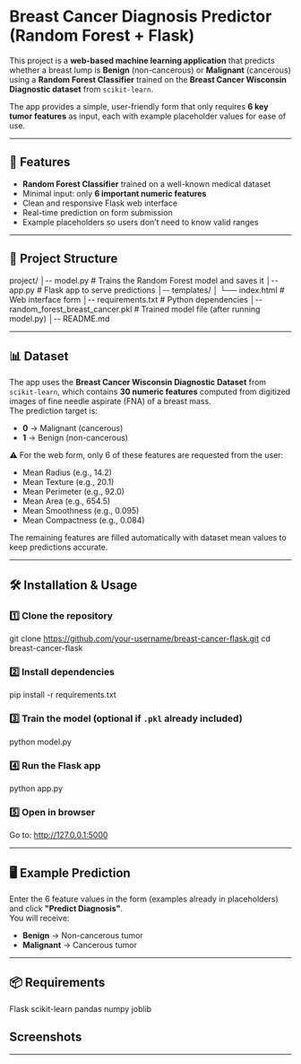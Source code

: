 # Breast Cancer Diagnosis Predictor (Random Forest + Flask)

This project is a **web-based machine learning application** that predicts whether a breast lump is **Benign** (non-cancerous) or **Malignant** (cancerous) using a **Random Forest Classifier** trained on the **Breast Cancer Wisconsin Diagnostic dataset** from `scikit-learn`.

The app provides a simple, user-friendly form that only requires **6 key tumor features** as input, each with example placeholder values for ease of use.

---

## 🚀 Features
- **Random Forest Classifier** trained on a well-known medical dataset
- Minimal input: only **6 important numeric features**
- Clean and responsive Flask web interface
- Real-time prediction on form submission
- Example placeholders so users don’t need to know valid ranges

---

## 📂 Project Structure

project/
│-- model.py # Trains the Random Forest model and saves it
│-- app.py # Flask app to serve predictions
│-- templates/
│ └── index.html # Web interface form
│-- requirements.txt # Python dependencies
│-- random_forest_breast_cancer.pkl # Trained model file (after running model.py)
│-- README.md


---

## 📊 Dataset

The app uses the **Breast Cancer Wisconsin Diagnostic Dataset** from `scikit-learn`, which contains **30 numeric features** computed from digitized images of fine needle aspirate (FNA) of a breast mass.  
The prediction target is:
- **0** → Malignant (cancerous)
- **1** → Benign (non-cancerous)

⚠️ For the web form, only 6 of these features are requested from the user:
- Mean Radius (e.g., 14.2)
- Mean Texture (e.g., 20.1)
- Mean Perimeter (e.g., 92.0)
- Mean Area (e.g., 654.5)
- Mean Smoothness (e.g., 0.095)
- Mean Compactness (e.g., 0.084)

The remaining features are filled automatically with dataset mean values to keep predictions accurate.

---

## 🛠 Installation & Usage

### 1️⃣ Clone the repository
git clone https://github.com/your-username/breast-cancer-flask.git
cd breast-cancer-flask


### 2️⃣ Install dependencies
pip install -r requirements.txt


### 3️⃣ Train the model (optional if `.pkl` already included)
python model.py


### 4️⃣ Run the Flask app
python app.py


### 5️⃣ Open in browser
Go to:
http://127.0.0.1:5000


---

## 🖥 Example Prediction
Enter the 6 feature values in the form (examples already in placeholders) and click **"Predict Diagnosis"**.  
You will receive:
- **Benign** → Non-cancerous tumor  
- **Malignant** → Cancerous tumor

---

## 📦 Requirements
Flask
scikit-learn
pandas
numpy
joblib

## Screenshots

---